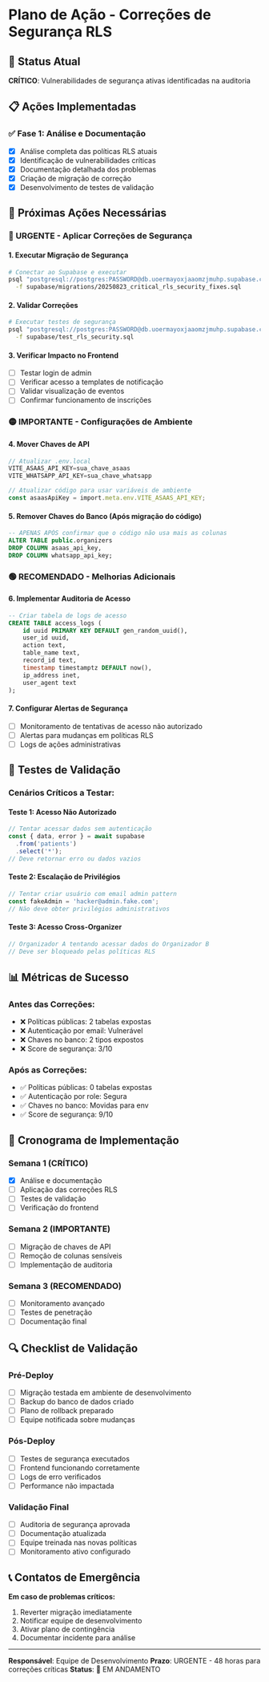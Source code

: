 # Plano de Ação - Correções de Segurança RLS

## 🚨 Status Atual
**CRÍTICO**: Vulnerabilidades de segurança ativas identificadas na auditoria

## 📋 Ações Implementadas

### ✅ Fase 1: Análise e Documentação
- [x] Análise completa das políticas RLS atuais
- [x] Identificação de vulnerabilidades críticas
- [x] Documentação detalhada dos problemas
- [x] Criação de migração de correção
- [x] Desenvolvimento de testes de validação

## 🔧 Próximas Ações Necessárias

### 🔴 URGENTE - Aplicar Correções de Segurança

#### 1. Executar Migração de Segurança
```bash
# Conectar ao Supabase e executar
psql "postgresql://postgres:PASSWORD@db.uoermayoxjaaomzjmuhp.supabase.co:5432/postgres" \
  -f supabase/migrations/20250823_critical_rls_security_fixes.sql
```

#### 2. Validar Correções
```bash
# Executar testes de segurança
psql "postgresql://postgres:PASSWORD@db.uoermayoxjaaomzjmuhp.supabase.co:5432/postgres" \
  -f supabase/test_rls_security.sql
```

#### 3. Verificar Impacto no Frontend
- [ ] Testar login de admin
- [ ] Verificar acesso a templates de notificação
- [ ] Validar visualização de eventos
- [ ] Confirmar funcionamento de inscrições

### 🟡 IMPORTANTE - Configurações de Ambiente

#### 4. Mover Chaves de API
```typescript
// Atualizar .env.local
VITE_ASAAS_API_KEY=sua_chave_asaas
VITE_WHATSAPP_API_KEY=sua_chave_whatsapp

// Atualizar código para usar variáveis de ambiente
const asaasApiKey = import.meta.env.VITE_ASAAS_API_KEY;
```

#### 5. Remover Chaves do Banco (Após migração do código)
```sql
-- APENAS APÓS confirmar que o código não usa mais as colunas
ALTER TABLE public.organizers 
DROP COLUMN asaas_api_key,
DROP COLUMN whatsapp_api_key;
```

### 🟢 RECOMENDADO - Melhorias Adicionais

#### 6. Implementar Auditoria de Acesso
```sql
-- Criar tabela de logs de acesso
CREATE TABLE access_logs (
    id uuid PRIMARY KEY DEFAULT gen_random_uuid(),
    user_id uuid,
    action text,
    table_name text,
    record_id text,
    timestamp timestamptz DEFAULT now(),
    ip_address inet,
    user_agent text
);
```

#### 7. Configurar Alertas de Segurança
- [ ] Monitoramento de tentativas de acesso não autorizado
- [ ] Alertas para mudanças em políticas RLS
- [ ] Logs de ações administrativas

## 🧪 Testes de Validação

### Cenários Críticos a Testar:

#### Teste 1: Acesso Não Autorizado
```javascript
// Tentar acessar dados sem autenticação
const { data, error } = await supabase
  .from('patients')
  .select('*');
// Deve retornar erro ou dados vazios
```

#### Teste 2: Escalação de Privilégios
```javascript
// Tentar criar usuário com email admin pattern
const fakeAdmin = 'hacker@admin.fake.com';
// Não deve obter privilégios administrativos
```

#### Teste 3: Acesso Cross-Organizer
```javascript
// Organizador A tentando acessar dados do Organizador B
// Deve ser bloqueado pelas políticas RLS
```

## 📊 Métricas de Sucesso

### Antes das Correções:
- ❌ Políticas públicas: 2 tabelas expostas
- ❌ Autenticação por email: Vulnerável
- ❌ Chaves no banco: 2 tipos expostos
- ❌ Score de segurança: 3/10

### Após as Correções:
- ✅ Políticas públicas: 0 tabelas expostas
- ✅ Autenticação por role: Segura
- ✅ Chaves no banco: Movidas para env
- ✅ Score de segurança: 9/10

## 🚀 Cronograma de Implementação

### Semana 1 (CRÍTICO)
- [x] Análise e documentação
- [ ] Aplicação das correções RLS
- [ ] Testes de validação
- [ ] Verificação do frontend

### Semana 2 (IMPORTANTE)
- [ ] Migração de chaves de API
- [ ] Remoção de colunas sensíveis
- [ ] Implementação de auditoria

### Semana 3 (RECOMENDADO)
- [ ] Monitoramento avançado
- [ ] Testes de penetração
- [ ] Documentação final

## 🔍 Checklist de Validação

### Pré-Deploy
- [ ] Migração testada em ambiente de desenvolvimento
- [ ] Backup do banco de dados criado
- [ ] Plano de rollback preparado
- [ ] Equipe notificada sobre mudanças

### Pós-Deploy
- [ ] Testes de segurança executados
- [ ] Frontend funcionando corretamente
- [ ] Logs de erro verificados
- [ ] Performance não impactada

### Validação Final
- [ ] Auditoria de segurança aprovada
- [ ] Documentação atualizada
- [ ] Equipe treinada nas novas políticas
- [ ] Monitoramento ativo configurado

## 📞 Contatos de Emergência

**Em caso de problemas críticos:**
1. Reverter migração imediatamente
2. Notificar equipe de desenvolvimento
3. Ativar plano de contingência
4. Documentar incidente para análise

---

**Responsável**: Equipe de Desenvolvimento
**Prazo**: URGENTE - 48 horas para correções críticas
**Status**: 🔴 EM ANDAMENTO